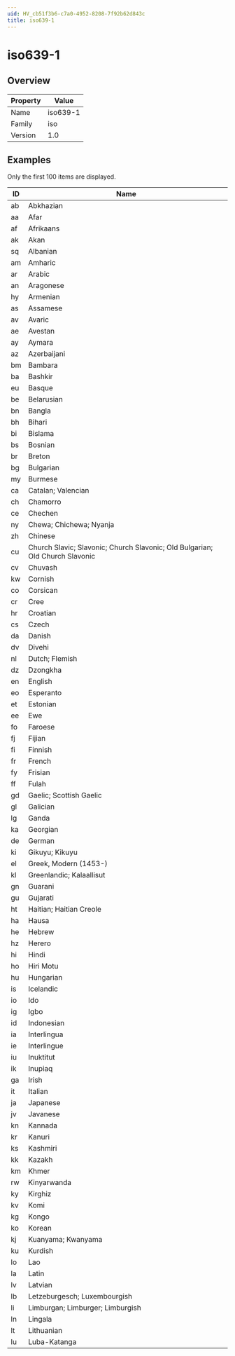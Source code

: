 ```yaml
---
uid: HV_cb51f3b6-c7a0-4952-8208-7f92b62d843c
title: iso639-1
---
```


# iso639-1

## Overview

Property|Value
---|--- 
Name|iso639-1 
Family|iso 
Version|1.0

## Examples

Only the first 100 items are displayed. 

ID|Name
---|--- 
ab|Abkhazian 
aa|Afar 
af|Afrikaans 
ak|Akan 
sq|Albanian 
am|Amharic 
ar|Arabic 
an|Aragonese 
hy|Armenian 
as|Assamese 
av|Avaric 
ae|Avestan 
ay|Aymara 
az|Azerbaijani 
bm|Bambara 
ba|Bashkir 
eu|Basque 
be|Belarusian 
bn|Bangla 
bh|Bihari 
bi|Bislama 
bs|Bosnian 
br|Breton 
bg|Bulgarian 
my|Burmese 
ca|Catalan; Valencian 
ch|Chamorro 
ce|Chechen 
ny|Chewa; Chichewa; Nyanja 
zh|Chinese 
cu|Church Slavic; Slavonic; Church Slavonic; Old Bulgarian; Old Church Slavonic 
cv|Chuvash 
kw|Cornish 
co|Corsican 
cr|Cree 
hr|Croatian 
cs|Czech 
da|Danish 
dv|Divehi 
nl|Dutch; Flemish 
dz|Dzongkha 
en|English 
eo|Esperanto 
et|Estonian 
ee|Ewe 
fo|Faroese 
fj|Fijian 
fi|Finnish 
fr|French 
fy|Frisian 
ff|Fulah 
gd|Gaelic; Scottish Gaelic 
gl|Galician 
lg|Ganda 
ka|Georgian 
de|German 
ki|Gikuyu; Kikuyu 
el|Greek, Modern (1453-) 
kl|Greenlandic; Kalaallisut 
gn|Guarani 
gu|Gujarati 
ht|Haitian; Haitian Creole 
ha|Hausa 
he|Hebrew 
hz|Herero 
hi|Hindi 
ho|Hiri Motu 
hu|Hungarian 
is|Icelandic 
io|Ido 
ig|Igbo 
id|Indonesian 
ia|Interlingua 
ie|Interlingue 
iu|Inuktitut 
ik|Inupiaq 
ga|Irish 
it|Italian 
ja|Japanese 
jv|Javanese 
kn|Kannada 
kr|Kanuri 
ks|Kashmiri 
kk|Kazakh 
km|Khmer 
rw|Kinyarwanda 
ky|Kirghiz 
kv|Komi 
kg|Kongo 
ko|Korean 
kj|Kuanyama; Kwanyama 
ku|Kurdish 
lo|Lao 
la|Latin 
lv|Latvian 
lb|Letzeburgesch; Luxembourgish 
li|Limburgan; Limburger; Limburgish 
ln|Lingala 
lt|Lithuanian 
lu|Luba-Katanga